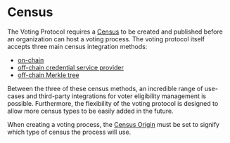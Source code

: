 # Census

The Voting Protocol requires a [Census](https://docs.vocdoni.io/architecture/census/census-overview.html) to be created and published before an organization can host a voting process. The voting protocol itself accepts three main census integration methods:

* [on-chain](https://docs.vocdoni.io/integration/census/on-chain.html)
* [off-chain credential service provider](https://docs.vocdoni.io/integration/census/off-chain-csp.html)
* [off-chain Merkle tree](https://docs.vocdoni.io/integration/census/off-chain-tree.html)

Between the three of these census methods, an incredible range of use-cases and third-party integrations for voter eligibility management is possible. Furthermore, the flexibility of the voting protocol is designed to allow more census types to be easily added in the future.

When creating a voting process, the [Census Origin](https://docs.vocdoni.io/architecture/smart-contracts/process.html#census-origin) must be set to signify which type of census the process will use.
